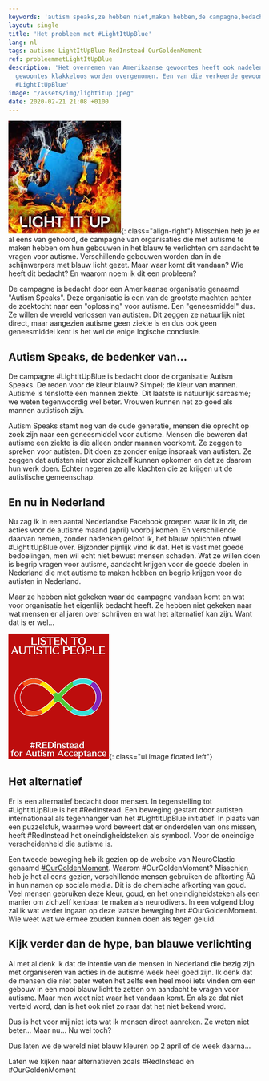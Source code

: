 ```yaml
---
keywords: 'autism speaks,ze hebben niet,maken hebben,de campagne,bedacht door'
layout: single
title: 'Het probleem met #LightItUpBlue'
lang: nl
tags: autisme LightItUpBlue RedInstead OurGoldenMoment 
ref: probleemmetLightItUpBlue
description: 'Het overnemen van Amerikaanse gewoontes heeft ook nadelen dat foute
  gewoontes klakkeloos worden overgenomen. Een van die verkeerde gewoontes is de campagne
  #LightItUpBlue'
image: "/assets/img/lightitup.jpeg"
date: 2020-02-21 21:08 +0100
---
```

![Light it up!](/assets/img/lightitup.jpeg){: class="align-right"}
Misschien heb je er al eens van gehoord, de campagne van organisaties die met autisme te maken hebben om hun gebouwen in het blauw te verlichten om aandacht te vragen voor autisme. Verschillende gebouwen worden dan in de schijnwerpers met blauw licht gezet. Maar waar komt dit vandaan? Wie heeft dit bedacht? En waarom noem ik dit een probleem?

De campagne is bedacht door een Amerikaanse organisatie genaamd "Autism Speaks". Deze organisatie is een van de grootste machten achter de zoektocht naar een "oplossing" voor autisme. Een "geneesmiddel" dus. Ze willen de wereld verlossen van autisten. Dit zeggen ze natuurlijk niet direct, maar aangezien autisme geen ziekte is en dus ook geen geneesmiddel kent is het wel de enige logische conclusie.

## Autism Speaks, de bedenker van...

De campagne #LightItUpBlue is bedacht door de organisatie Autism Speaks. De reden voor de kleur blauw? Simpel; de kleur van mannen. Autisme is tenslotte een mannen ziekte. Dit laatste is natuurlijk sarcasme; we weten tegenwoordig wel beter. Vrouwen kunnen net zo goed als mannen autistisch zijn.

Autism Speaks stamt nog van de oude generatie, mensen die oprecht op zoek zijn naar een geneesmiddel voor autisme. Mensen die beweren dat autisme een ziekte is die alleen onder mannen voorkomt. Ze zeggen te spreken voor autisten. Dit doen ze zonder enige inspraak van autisten. Ze zeggen dat autisten niet voor zichzelf kunnen opkomen en dat ze daarom hun werk doen. Echter negeren ze alle klachten die ze krijgen uit de autistische gemeenschap.

## En nu in Nederland

Nu zag ik in een aantal Nederlandse Facebook groepen waar ik in zit, de acties voor de autisme maand (april) voorbij komen. En verschillende daarvan nemen, zonder nadenken geloof ik, het blauw oplichten ofwel #LightItUpBlue over. Bijzonder pijnlijk vind ik dat. Het is vast met goede bedoelingen, men wil echt niet bewust mensen schaden. Wat ze willen doen is begrip vragen voor autisme, aandacht krijgen voor de goede doelen in Nederland die met autisme te maken hebben en begrip krijgen voor de autisten in Nederland.

Maar ze hebben niet gekeken waar de campagne vandaan komt en wat voor organisatie het eigenlijk bedacht heeft. Ze hebben niet gekeken naar wat mensen er al jaren over schrijven en wat het alternatief kan zijn. Want dat is er wel...

![Geen #LightItUpBlue maar #RedInstead](/assets/img/redinstead.png){: class="ui image floated left"}
## Het alternatief
Er is een alternatief bedacht door mensen. In tegenstelling tot #LightItUpBlue is het #RedInstead. Een beweging gestart door autisten internationaal als tegenhanger van het #LightItUpBlue initiatief. In plaats van een puzzelstuk, waarmee word beweert dat er onderdelen van ons missen, heeft #RedInstead het oneindigheidsteken als symbool. Voor de oneindige verscheidenheid die autisme is.

Een tweede beweging heb ik gezien op de website van NeuroClastic genaamd [#OurGoldenMoment](https://neuroclastic.com/2020/02/09/introducing-our-golden-moment-an-inaugural-coming-out-day-on-april-1st-2020-for-the-autistic-neurodivergent-community/). Waarom #OurGoldenMoment? Misschien heb je het al eens gezien, verschillende mensen gebruiken de afkorting Âû in hun namen op sociale media. Dit is de chemische afkorting van goud. Veel mensen gebruiken deze kleur, goud, en het oneindigheidsteken als een manier om zichzelf kenbaar te maken als neurodivers. In een volgend blog zal ik wat verder ingaan op deze laatste beweging het #OurGoldenMoment. Wie weet wat we ermee zouden kunnen doen als tegen geluid.

## Kijk verder dan de hype, ban blauwe verlichting

Al met al denk ik dat de intentie van de mensen in Nederland die bezig zijn met organiseren van acties in de autisme week heel goed zijn. Ik denk dat de mensen die niet beter weten het zelfs een heel mooi iets vinden om een gebouw in een mooi blauw licht te zetten om aandacht te vragen voor autisme. Maar men weet niet waar het vandaan komt. En als ze dat niet verteld word, dan is het ook niet zo raar dat het niet bekend word.

Dus is het voor mij niet iets wat ik mensen direct aanreken. Ze weten niet beter... Maar nu... Nu wel toch?

Dus laten we de wereld niet blauw kleuren op 2 april of de week daarna...

Laten we kijken naar alternatieven zoals #RedInstead en #OurGoldenMoment
